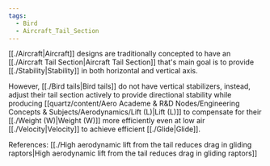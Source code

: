```yaml
---
tags:
  - Bird
  - Aircraft_Tail_Section
---
```

[[./Aircraft|Aircraft]] designs are traditionally concepted to have an [[./Aircraft Tail Section|Aircraft Tail Section]] that's main goal is to provide [[./Stability|Stability]] in both horizontal and vertical axis. 

However, [[./Bird tails|Bird tails]] do not have vertical stabilizers, instead, adjust their tail section actively to provide directional stability while producing [[quartz/content/Aero Academe & R&D Nodes/Engineering Concepts & Subjects/Aerodynamics/Lift (L)|Lift (L)]] to compensate for their [[./Weight (W)|Weight (W)]] more efficiently even at low air [[./Velocity|Velocity]] to achieve efficient [[./Glide|Glide]]. 

References:
[[./High aerodynamic lift from the tail reduces drag in gliding raptors|High aerodynamic lift from the tail reduces drag in gliding raptors]]